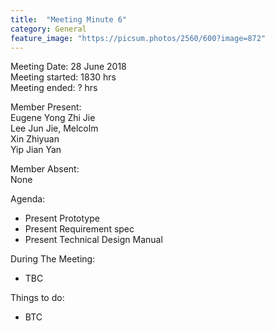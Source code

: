 ```yaml
---
title:  "Meeting Minute 6"
category: General
feature_image: "https://picsum.photos/2560/600?image=872"
---
```

Meeting Date: 28 June 2018    
Meeting started: 1830 hrs   
Meeting ended: ? hrs   
   
Member Present:   
Eugene Yong Zhi Jie   
Lee Jun Jie, Melcolm  
Xin Zhiyuan  
Yip Jian Yan  

Member Absent:  
None  

Agenda:
- Present Prototype  
- Present Requirement spec  
- Present Technical Design Manual   

During The Meeting:  
- TBC  

Things to do:  
- BTC  
